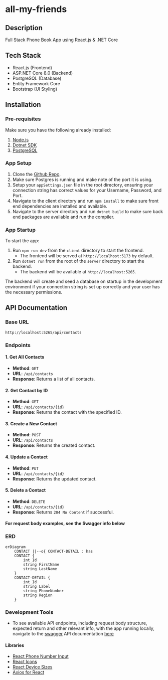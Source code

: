 # all-my-friends

## Description

Full Stack Phone Book App using React.js & .NET Core

## Tech Stack

- React.js (Frontend)
- ASP.NET Core 8.0 (Backend)
- PostgreSQL (Database)
- Entity Framework Core
- Bootstrap (UI Styling)

## Installation

### Pre-requisites

Make sure you have the following already installed:
1. [Node.js](https://nodejs.org/)
2. [Dotnet SDK](https://dotnet.microsoft.com/en-us/download/dotnet/8.0)
3. [PostgreSQL](https://www.postgresql.org/)

### App Setup
1. Clone the [Github Repo](https://github.com/MRLmic/all-my-friends).
2. Make sure Postgres is running and make note of the port it is using.
3. Setup your `appSettings.json` file in the root directory, ensuring your connection string has correct values for your Username, Password, and Port.
4. Navigate to the client directory and run `npm install` to make sure front end dependencies are installed and available.
5. Navigate to the server directory and run `dotnet build` to make sure back end packages are available and run the compiler.

### App Startup
To start the app:
1. Run `npm run dev` from the `client` directory to start the frontend.
   - The frontend will be served at `http://localhost:5173` by default.
2. Run `dotnet run` from the root of the `server` directory to start the backend.
   - The backend will be available at `http://localhost:5265`.

The backend will create and seed a database on startup in the development environment if your connection string is set up correctly and your user has the necessary permissions.

## API Documentation

### Base URL
`http://localhost:5265/api/contacts`

### Endpoints

#### 1. Get All Contacts
- **Method**: `GET`
- **URL**: `/api/contacts`
- **Response**: Returns a list of all contacts.

#### 2. Get Contact by ID
- **Method**: `GET`
- **URL**: `/api/contacts/{id}`
- **Response**: Returns the contact with the specified ID.

#### 3. Create a New Contact
- **Method**: `POST`
- **URL**: `/api/contacts`
- **Response**: Returns the created contact.

#### 4. Update a Contact
- **Method**: `PUT`
- **URL**: `/api/contacts/{id}`
- **Response**: Returns the updated contact.

#### 5. Delete a Contact
- **Method**: `DELETE`
- **URL**: `/api/contacts/{id}`
- **Response**: Returns `204 No Content` if successful.

#### For request body examples, see the Swagger info below

### ERD
```mermaid
erDiagram
    CONTACT ||--o{ CONTACT-DETAIL : has
    CONTACT {
        int Id
        string FirstName
        string LastName
    }
    CONTACT-DETAIL {
        int Id
        string Label
        string PhoneNumber
        string Region
    }
```

### Development Tools
- To see available API endpoints, including request body structure, expected return and other relevant info, 
with the app running locally, navigate to the [swagger](https://swagger.io/) API documentation [here](http://localhost:5265/swagger/index.html)

#### Libraries
- [React Phone Number Input](https://gitlab.com/catamphetamine/react-phone-number-input)
- [React Icons](https://react-icons.github.io/react-icons/)
- [React Device Sizes](https://github.com/mahadev-mandal/react-device-sizes#readme)
- [Axios for React](https://www.npmjs.com/package/react-axios)